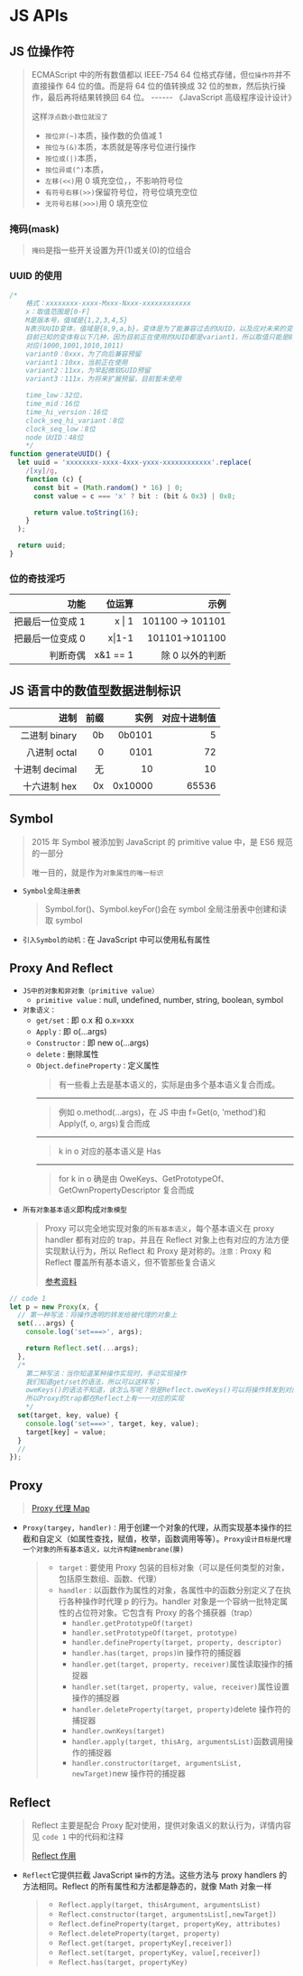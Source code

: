 # JS APIs

## JS 位操作符

> ECMAScript 中的所有数值都以 IEEE-754 64 位格式存储，但`位操作符`并不直接操作 64 位的值。而是将 64 位的值转换成 32 位的`整数`，然后执行操作，最后再将结果转换回 64 位。 ------ 《JavaScript 高级程序设计设计》
>
> 这样`浮点数小数位就没了`
>
> - `按位非(~)`本质，操作数的负值减 1
> - `按位与(&)`本质，本质就是等序号位进行操作
> - `按位或(|)`本质，
> - `按位异或(^)`本质，
> - `左移(<<)`用 0 填充空位，，不影响符号位
> - `有符号右移(>>)`保留符号位，符号位填充空位
> - `无符号右移(>>>)`用 0 填充空位

### 掩码(mask)

> `掩码`是指一些开关设置为开(1)或关(0)的位组合

### UUID 的使用

```js
/*
    格式：xxxxxxxx-xxxx-Mxxx-Nxxx-xxxxxxxxxxxx
    x：取值范围是[0-F]
    M是版本号，值域是{1,2,3,4,5}
    N表示UUID变体，值域是{8,9,a,b}。变体是为了能兼容过去的UUID，以及应对未来的变化。
    目前已知的变体有以下几种，因为目前正在使用的UUID都是variant1，所以取值只能是8,9,a,b中的一个，
    对应(1000,1001,1010,1011)
    variant0：0xxx，为了向后兼容预留
    variant1：10xx，当前正在使用
    variant2：11xx，为早起微软GUID预留
    variant3：111x，为将来扩展预留，目前暂未使用

    time_low：32位，
    time_mid：16位
    time_hi_version：16位
    clock_seq_hi_variant：8位
    clock_seq_low：8位
    node UUID：48位
    */
function generateUUID() {
  let uuid = 'xxxxxxxx-xxxx-4xxx-yxxx-xxxxxxxxxxxx'.replace(
    /[xy]/g,
    function (c) {
      const bit = (Math.random() * 16) | 0;
      const value = c === 'x' ? bit : (bit & 0x3) | 0x8;

      return value.toString(16);
    }
  );

  return uuid;
}
```

### 位的奇技淫巧

|             功能 |   位运算 |             示例 |
| ---------------: | -------: | ---------------: |
| 把最后一位变成 1 |   x \| 1 | 101100 -> 101101 |
| 把最后一位变成 0 |   x\|1-1 |   101101->101100 |
|         判断奇偶 | x&1 == 1 |  除 0 以外的判断 |

## JS 语言中的数值型数据进制标识

|           进制 | 前缀 |    实例 | 对应十进制值 |
| -------------: | ---: | ------: | -----------: |
|  二进制 binary |   0b |  0b0101 |            5 |
|   八进制 octal |    0 |    0101 |           72 |
| 十进制 decimal |   无 |      10 |           10 |
|   十六进制 hex |   0x | 0x10000 |        65536 |

## Symbol

> 2015 年 Symbol 被添加到 JavaScript 的 primitive value 中，是 ES6 规范的一部分
>
> 唯一目的，就是作为`对象属性的唯一标识`

- `Symbol全局注册表`
  > Symbol.for()、Symbol.keyFor()会在 symbol 全局注册表中创建和读取 symbol
- `引入Symbol的动机：`在 JavaScript 中可以使用私有属性

## Proxy And Reflect

- `JS中的对象和非对象（primitive value）`
  - `primitive value：`null, undefined, number, string, boolean, symbol
- `对象语义：`
  - `get/set：`即 o.x 和 o.x=xxx
  - `Apply：`即 o(...args)
  - `Constructor：`即 new o(...args)
  - `delete：`删除属性
  - `Object.defineProperty：`定义属性
    > 有一些看上去是基本语义的，实际是由多个基本语义复合而成。
    ***
    > 例如 o.method(...args)，在 JS 中由 f=Get(o, 'method')和 Apply(f, o, args)复合而成
    ***
    > k in o 对应的基本语义是 Has
    ***
    > for k in o 确是由 OweKeys、GetPrototypeOf、GetOwnPropertyDescriptor 复合而成
- `所有对象基本语义`即构成`对象模型`
  > Proxy 可以完全地实现对象的`所有基本语义`，每个基本语义在 proxy handler 都有对应的 trap，并且在 Reflect 对象上也有对应的方法方便实现默认行为，所以 Reflect 和 Proxy 是对称的。`注意：`Proxy 和 Reflect 覆盖所有基本语义，但不管那些复合语义
  >
  > [参考资料](https://www.zhihu.com/question/426875859)

```javascript
// code 1
let p = new Proxy(x, {
  // 第一种写法：将操作透明的转发给被代理的对象上
  set(...args) {
    console.log('set===>', args);

    return Reflect.set(...args);
  },
  /* 
    第二种写法：当你知道某种操作实现时，手动实现操作
    我们知道get/set的语法，所以可以这样写；
    oweKeys()的语法不知道，该怎么写呢？但是Reflect.oweKeys()可以将操作转发到对应的对象上。
    所以Proxy的trap都在Reflect上有一一对应的实现
    */
  set(target, key, value) {
    console.log('set===>', target, key, value);
    target[key] = value;
  }
  //
});
```

## Proxy

> [Proxy 代理 Map](https://www.zhihu.com/question/426875859)

- `Proxy(targey, handler)：`用于创建一个对象的代理，从而实现基本操作的拦截和自定义（如属性查找，赋值，枚举，函数调用等等）。`Proxy设计目标是代理一个对象的所有基本语义，以允许构建membrane(膜)`

  > - `target：`要使用 Proxy 包装的目标对象（可以是任何类型的对象，包括原生数组、函数、代理）
  > - `handler：`以函数作为属性的对象，各属性中的函数分别定义了在执行各种操作时代理 p 的行为。handler 对象是一个容纳一批特定属性的占位符对象。它包含有 Proxy 的各个捕获器（trap）
  >   - `handler.getPrototypeOf(target)`
  >   - `handler.setPrototypeOf(target, prototype)`
  >   - `handler.defineProperty(target, property, descriptor)`
  >   - `handler.has(target, props)`in 操作符的捕捉器
  >   - `handler.get(target, property, receiver)`属性读取操作的捕捉器
  >   - `handler.set(target, property, value, receiver)`属性设置操作的捕捉器
  >   - `handler.deleteProperty(target, property)`delete 操作符的捕捉器
  >   - `handler.ownKeys(target)`
  >   - `handler.apply(target, thisArg, argumentsList)`函数调用操作的捕捉器
  >   - `handler.constructor(target, argumentsList, newTarget)`new 操作符的捕捉器

## Reflect

> Reflect 主要是配合 Proxy 配对使用，提供对象语义的默认行为，详情内容见 `code 1` 中的代码和注释
>
> [Reflect 作用](https://www.zhihu.com/question/460133198)

- `Reflect`它提供拦截 JavaScript `操作`的方法。这些方法与 proxy handlers 的方法相同。Reflect 的所有属性和方法都是静态的，就像 Math 对象一样

  > - `Reflect.apply(target, thisArgument, argumentsList)`
  > - `Reflect.constructor(target, argumentsList[,newTarget])`
  > - `Reflect.defineProperty(target, propertyKey, attributes)`
  > - `Reflect.deleteProperty(target, property)`
  > - `Reflect.get(target, propertyKey[,receiver])`
  > - `Reflect.set(target, propertyKey, value[,receiver])`
  > - `Reflect.has(target, propertyKey)`
